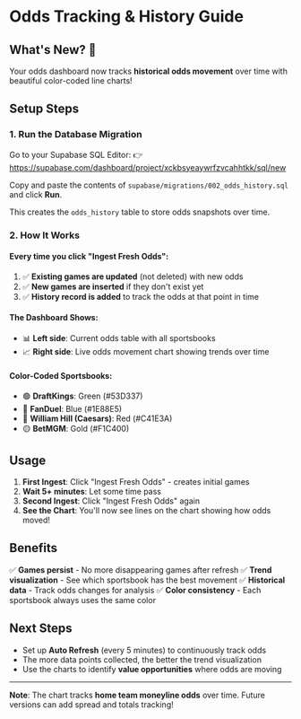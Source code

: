 # Odds Tracking & History Guide

## What's New? 🚀

Your odds dashboard now tracks **historical odds movement** over time with beautiful color-coded line charts!

## Setup Steps

### 1. Run the Database Migration

Go to your Supabase SQL Editor:
👉 https://supabase.com/dashboard/project/xckbsyeaywrfzvcahhtkk/sql/new

Copy and paste the contents of `supabase/migrations/002_odds_history.sql` and click **Run**.

This creates the `odds_history` table to store odds snapshots over time.

### 2. How It Works

#### Every time you click "Ingest Fresh Odds":
1. ✅ **Existing games are updated** (not deleted) with new odds
2. ✅ **New games are inserted** if they don't exist yet
3. ✅ **History record is added** to track the odds at that point in time

#### The Dashboard Shows:
- 📊 **Left side**: Current odds table with all sportsbooks
- 📈 **Right side**: Live odds movement chart showing trends over time

#### Color-Coded Sportsbooks:
- 🟢 **DraftKings**: Green (#53D337)
- 🔵 **FanDuel**: Blue (#1E88E5)
- 🔴 **William Hill (Caesars)**: Red (#C41E3A)
- 🟡 **BetMGM**: Gold (#F1C400)

## Usage

1. **First Ingest**: Click "Ingest Fresh Odds" - creates initial games
2. **Wait 5+ minutes**: Let some time pass
3. **Second Ingest**: Click "Ingest Fresh Odds" again
4. **See the Chart**: You'll now see lines on the chart showing how odds moved!

## Benefits

✅ **Games persist** - No more disappearing games after refresh
✅ **Trend visualization** - See which sportsbook has the best movement
✅ **Historical data** - Track odds changes for analysis
✅ **Color consistency** - Each sportsbook always uses the same color

## Next Steps

- Set up **Auto Refresh** (every 5 minutes) to continuously track odds
- The more data points collected, the better the trend visualization
- Use the charts to identify **value opportunities** where odds are moving

---

**Note**: The chart tracks **home team moneyline odds** over time. Future versions can add spread and totals tracking!

